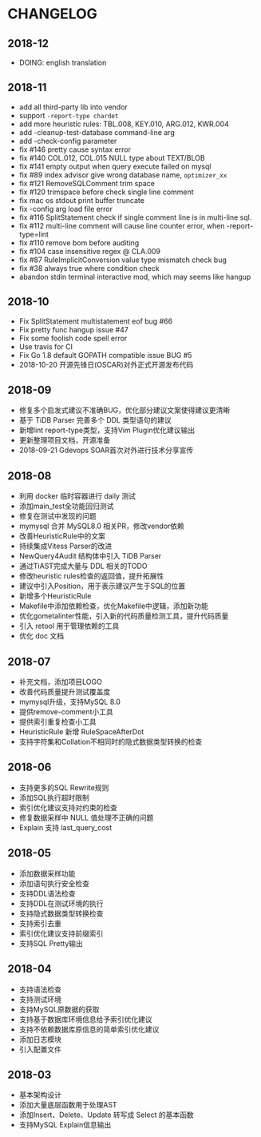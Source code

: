 # CHANGELOG

## 2018-12

- DOING: english translation

## 2018-11

- add all third-party lib into vendor
- support `-report-type chardet`
- add more heuristic rules: TBL.008, KEY.010, ARG.012, KWR.004
- add -cleanup-test-database command-line arg
- add -check-config parameter
- fix #146 pretty cause syntax error
- fix #140 COL.012, COL.015 NULL type about TEXT/BLOB
- fix #141 empty output when query execute failed on mysql
- fix #89 index advisor give wrong database name, `optimizer_xx`
- fix #121 RemoveSQLComment trim space
- fix #120 trimspace before check single line comment
- fix mac os stdout print buffer truncate
- fix -config arg load file error
- fix #116 SplitStatement check if single comment line is in multi-line sql.
- fix #112 multi-line comment will cause line counter error, when -report-type=lint
- fix #110 remove bom before auditing
- fix #104 case insensitive regex @ CLA.009
- fix #87 RuleImplicitConversion value type mismatch check bug
- fix #38 always true where condition check
- abandon stdin terminal interactive mod, which may seems like hangup

## 2018-10

- Fix SplitStatement multistatement eof bug #66
- Fix pretty func hangup issue #47
- Fix some foolish code spell error
- Use travis for CI
- Fix Go 1.8 default GOPATH compatible issue BUG #5
- 2018-10-20 开源先锋日(OSCAR)对外正式开源发布代码

## 2018-09

- 修复多个启发式建议不准确BUG，优化部分建议文案使得建议更清晰
- 基于 TiDB Parser 完善多个 DDL 类型语句的建议
- 新增lint report-type类型，支持Vim Plugin优化建议输出
- 更新整理项目文档，开源准备
- 2018-09-21 Gdevops SOAR首次对外进行技术分享宣传

## 2018-08

- 利用 docker 临时容器进行 daily 测试
- 添加main_test全功能回归测试
- 修复在测试中发现的问题
- mymysql 合并 MySQL8.0 相关PR，修改vendor依赖
- 改善HeuristicRule中的文案
- 持续集成Vitess Parser的改进
- NewQuery4Audit 结构体中引入 TiDB Parser
- 通过TiAST完成大量与 DDL 相关的TODO
- 修改heuristic rules检查的返回值，提升拓展性
- 建议中引入Position，用于表示建议产生于SQL的位置
- 新增多个HeuristicRule
- Makefile中添加依赖检查，优化Makefile中逻辑，添加新功能
- 优化gometalinter性能，引入新的代码质量检测工具，提升代码质量
- 引入 retool 用于管理依赖的工具
- 优化 doc 文档

## 2018-07

- 补充文档，添加项目LOGO
- 改善代码质量提升测试覆盖度
- mymysql升级，支持MySQL 8.0
- 提供remove-comment小工具
- 提供索引重复检查小工具
- HeuristicRule 新增 RuleSpaceAfterDot
- 支持字符集和Collation不相同时的隐式数据类型转换的检查

## 2018-06

- 支持更多的SQL Rewrite规则
- 添加SQL执行超时限制
- 索引优化建议支持对约束的检查
- 修复数据采样中 NULL 值处理不正确的问题
- Explain 支持 last_query_cost

## 2018-05

- 添加数据采样功能
- 添加语句执行安全检查
- 支持DDL语法检查
- 支持DDL在测试环境的执行
- 支持隐式数据类型转换检查
- 支持索引去重
- 索引优化建议支持前缀索引
- 支持SQL Pretty输出

## 2018-04

- 支持语法检查
- 支持测试环境
- 支持MySQL原数据的获取
- 支持基于数据库环境信息给予索引优化建议
- 支持不依赖数据库原信息的简单索引优化建议
- 添加日志模块
- 引入配置文件

## 2018-03

- 基本架构设计
- 添加大量底层函数用于处理AST
- 添加Insert、Delete、Update 转写成 Select 的基本函数
- 支持MySQL Explain信息输出
